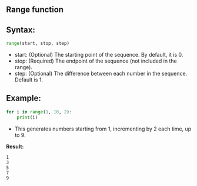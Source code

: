## Range function
## Syntax:

```python
range(start, stop, step)
```
- start: (Optional) The starting point of the sequence. By default, it is 0.
- stop: (Required) The endpoint of the sequence (not included in the range).
- step: (Optional) The difference between each number in the sequence. Default is 1.

## Example:

```python
for i in range(1, 10, 2):
    print(i)

```
- This generates numbers starting from 1, incrementing by 2 each time, up to 9.
 
**Result:**
```output
1
3
5
7
9
```